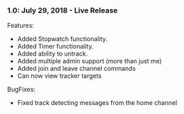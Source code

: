### 1.0: July 29, 2018 - Live Release
Features:
* Added Stopwatch functionality.
* Added Timer functionality.
* Added ability to untrack.
* Added multiple admin support (more than just me)
* Added join and leave channel commands
* Can now view tracker targets

BugFixes:
* Fixed track detecting messages from the home channel

